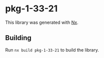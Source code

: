 # pkg-1-33-21

This library was generated with [Nx](https://nx.dev).

## Building

Run `nx build pkg-1-33-21` to build the library.
